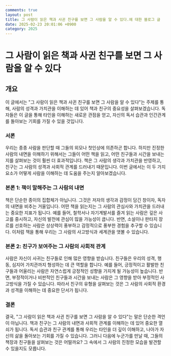 ```yaml
---
comments: true
layout: post
title: 그 사람이 읽은 책과 사귄 친구를 보면 그 사람을 알 수 있다.에 대한 블로그 글
date: 2025-02-23 20:01:06 +0900
category: 2025
---
```


# 그 사람이 읽은 책과 사귄 친구를 보면 그 사람을 알 수 있다

## 개요
이 글에서는 "그 사람이 읽은 책과 사귄 친구를 보면 그 사람을 알 수 있다"는 주제를 통해, 사람의 성격과 가치관을 이해하는 데 있어 책과 친구의 중요성을 살펴보겠습니다. 독자들은 이 글을 통해 타인을 이해하는 새로운 관점을 얻고, 자신의 독서 습관과 인간관계를 돌아보는 기회를 가질 수 있을 것입니다.

### 서론
우리는 종종 사람을 판단할 때 그들의 외모나 첫인상에 의존하곤 합니다. 하지만 진정한 사람의 내면을 이해하기 위해서는 그들이 어떤 책을 읽고, 어떤 친구들과 시간을 보내는지를 살펴보는 것이 훨씬 더 효과적입니다. 책은 그 사람의 생각과 가치관을 반영하고, 친구는 그 사람의 성격과 사회적 관계를 드러내기 때문입니다. 이번 글에서는 이 두 가지 요소가 어떻게 사람을 이해하는 데 도움을 주는지 알아보겠습니다.

### 본론 1: 책이 말해주는 그 사람의 내면
책은 단순한 종이의 집합체가 아닙니다. 그것은 저자의 생각과 감정이 담긴 창이자, 독자의 내면을 비추는 거울입니다. 어떤 책을 읽는지는 그 사람의 관심사와 가치관을 드러내는 중요한 지표가 됩니다. 예를 들어, 철학서나 자기계발서를 즐겨 읽는 사람은 깊은 사고를 중시하고, 자신의 발전에 관심이 많을 가능성이 큽니다. 반면, 소설이나 판타지 장르를 선호하는 사람은 상상력이 풍부하고 감정적으로 풍부한 경험을 추구할 수 있습니다. 이처럼 책을 통해 우리는 그 사람의 사고방식과 세계관을 엿볼 수 있습니다.

### 본론 2: 친구가 보여주는 그 사람의 사회적 관계
사람은 자신이 사귀는 친구들로 인해 많은 영향을 받습니다. 친구들은 우리의 성격, 행동, 심지어 가치관까지 형성하는 데 큰 역할을 합니다. 예를 들어, 긍정적이고 활발한 친구들과 어울리는 사람은 자연스럽게 긍정적인 성향을 가지게 될 가능성이 높습니다. 반면, 부정적이거나 비판적인 친구들과 시간을 보내는 사람은 그 영향을 받아 부정적인 사고방식을 가질 수 있습니다. 따라서 친구의 유형을 살펴보는 것은 그 사람의 사회적 환경과 성격을 이해하는 데 중요한 단서가 됩니다.

### 결론
결국, "그 사람이 읽은 책과 사귄 친구를 보면 그 사람을 알 수 있다"는 말은 단순한 격언이 아닙니다. 책과 친구는 그 사람의 내면과 사회적 관계를 이해하는 데 있어 중요한 열쇠가 됩니다. 독서 습관과 친구 관계를 통해 우리는 타인을 더 깊이 이해하고, 나아가 자신의 삶을 돌아보는 기회를 가질 수 있습니다. 그러니 다음에 누군가를 만날 때, 그들의 책장과 친구들을 살펴보는 것은 어떨까요? 그 속에서 그 사람의 진정한 모습을 발견할 수 있을지도 모릅니다.